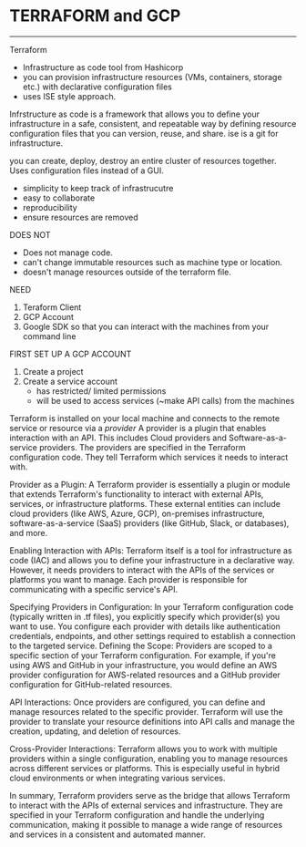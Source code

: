 # TERRAFORM and GCP 
<hr>


Terraform 
- Infrastructure as code tool from Hashicorp
- you can provision infrastructure resources (VMs, containers, storage etc.) with declarative configuration files
- uses ISE style approach.

Infrstructure as code is a framework that allows you to define your infrastructure in a safe, consistent, and repeatable way by defining resource configuration files that you can version, reuse, and share. ise is a git for infrastructure. 

you can create, deploy, destroy an entire cluster of resources together. Uses configuration files instead of a GUI. 

- simplicity to keep track of infrastrucutre
- easy to collaborate
- reproducibility
- ensure resources are removed

DOES NOT 
- Does not manage code.
- can't change immutable resources such as machine type or location.
- doesn't manage resources outside of the terraform file.

NEED 
1. Teraform Client
2. GCP Account
3. Google SDK so that you can interact with the machines from your command line
   
FIRST SET UP A GCP ACCOUNT  
1. Create a project
2. Create a service account
   - has restricted/ limited permissions
   - will be used to access services (~make API calls) from the machines
  
Terraform is installed on your local machine and connects to the remote service or resource via a *provider* A provider is a plugin that enables interaction with an API. This includes Cloud providers and Software-as-a-service providers. The providers are specified in the Terraform configuration code. They tell Terraform which services it needs to interact with.

Provider as a Plugin: A Terraform provider is essentially a plugin or module that extends Terraform's functionality to interact with external APIs, services, or infrastructure platforms. These external entities can include cloud providers (like AWS, Azure, GCP), on-premises infrastructure, software-as-a-service (SaaS) providers (like GitHub, Slack, or databases), and more.

Enabling Interaction with APIs: Terraform itself is a tool for infrastructure as code (IAC) and allows you to define your infrastructure in a declarative way. However, it needs providers to interact with the APIs of the services or platforms you want to manage. Each provider is responsible for communicating with a specific service's API.

Specifying Providers in Configuration: In your Terraform configuration code (typically written in .tf files), you explicitly specify which provider(s) you want to use. You configure each provider with details like authentication credentials, endpoints, and other settings required to establish a connection to the targeted service.
Defining the Scope: Providers are scoped to a specific section of your Terraform configuration. For example, if you're using AWS and GitHub in your infrastructure, you would define an AWS provider configuration for AWS-related resources and a GitHub provider configuration for GitHub-related resources.

API Interactions: Once providers are configured, you can define and manage resources related to the specific provider. Terraform will use the provider to translate your resource definitions into API calls and manage the creation, updating, and deletion of resources.

Cross-Provider Interactions: Terraform allows you to work with multiple providers within a single configuration, enabling you to manage resources across different services or platforms. This is especially useful in hybrid cloud environments or when integrating various services.

In summary, Terraform providers serve as the bridge that allows Terraform to interact with the APIs of external services and infrastructure. They are specified in your Terraform configuration and handle the underlying communication, making it possible to manage a wide range of resources and services in a consistent and automated manner.
